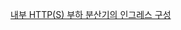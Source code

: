 [내부 HTTP(S) 부하 분산기의 인그레스 구성](https://cloud.google.com/kubernetes-engine/docs/how-to/internal-load-balance-ingress?hl=ko)